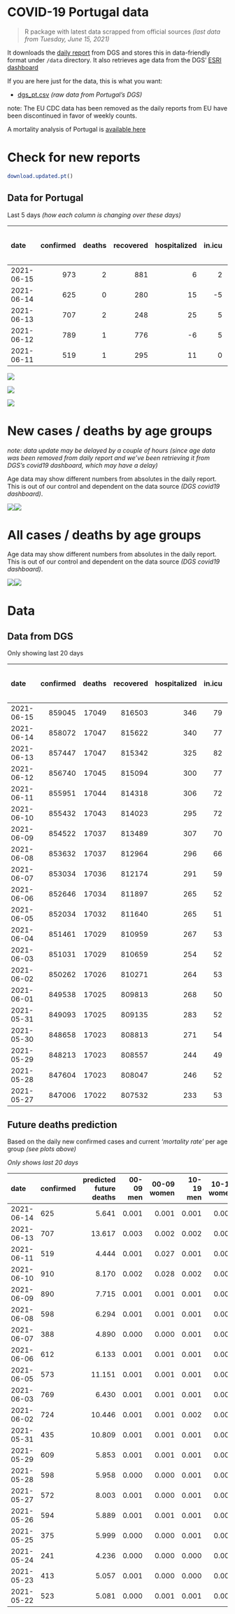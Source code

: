 COVID-19 Portugal data
================

> R package with latest data scrapped from official sources *(last data
> from Tuesday, June 15, 2021)*

It downloads the [daily
report](https://covid19.min-saude.pt/relatorio-de-situacao/) from DGS
and stores this in data-friendly format under `/data` directory. It also
retrieves age data from the DGS’ [ESRI
dashboard](https://covid19.min-saude.pt/ponto-de-situacao-atual-em-portugal/)

If you are here just for the data, this is what you want:

-   [dgs\_pt.csv](raw/master/data/dgs_pt.csv) *(raw data from Portugal’s
    DGS)*

note: The EU CDC data has been removed as the daily reports from EU have
been discontinued in favor of weekly counts.

A mortality analysis of Portugal is [available
here](https://averissimo.github.io/covid19-analysis/mortality.html)

# Check for new reports

``` r
download.updated.pt()
```

## Data for Portugal

Last 5 days *(how each column is changing over these days)*

| date       | confirmed | deaths | recovered | hospitalized | in.icu | first vaccine | second vaccine | confirmed m 00-09 | confirmed w 00-09 | confirmed m 10-19 | confirmed w 10-19 | confirmed m 20-29 | confirmed w 20-29 | confirmed m 30-39 | confirmed w 30-39 | confirmed m 40-49 | confirmed w 40-49 | confirmed m 50-59 | confirmed w 50-59 | confirmed m 60-69 | confirmed w 60-69 | confirmed m 70-79 | confirmed w 70-79 | confirmed m 80+ | confirmed w 80+ | death m 00-09 | death w 00-09 | death m 10-19 | death w 10-19 | death m 20-29 | death w 20-29 | death m 30-39 | death w 30-39 | death m 40-49 | death w 40-49 | death m 50-59 | death w 50-59 | death m 60-69 | death w 60-69 | death m 70-79 | death w 70-79 | death m 80+ | death w 80+ |
|:-----------|----------:|-------:|----------:|-------------:|-------:|--------------:|---------------:|------------------:|------------------:|------------------:|------------------:|------------------:|------------------:|------------------:|------------------:|------------------:|------------------:|------------------:|------------------:|------------------:|------------------:|------------------:|------------------:|----------------:|----------------:|--------------:|--------------:|--------------:|--------------:|--------------:|--------------:|--------------:|--------------:|--------------:|--------------:|--------------:|--------------:|--------------:|--------------:|--------------:|--------------:|------------:|------------:|
| 2021-06-15 |       973 |      2 |       881 |            6 |      2 |         57447 |          35722 |                NA |                NA |                NA |                NA |                NA |                NA |                NA |                NA |                NA |                NA |                NA |                NA |                NA |                NA |                NA |                NA |              NA |              NA |            NA |            NA |            NA |            NA |            NA |            NA |            NA |            NA |            NA |            NA |            NA |            NA |            NA |            NA |            NA |            NA |          NA |          NA |
| 2021-06-14 |       625 |      0 |       280 |           15 |     -5 |         21700 |           6070 |                20 |                18 |                48 |                33 |                52 |                67 |                44 |                62 |                66 |                54 |                25 |                43 |                22 |                24 |                11 |                 9 |               5 |              15 |             0 |             0 |             0 |             0 |             0 |             0 |             0 |             0 |             0 |             0 |             0 |             0 |             0 |             0 |             0 |             0 |           0 |           0 |
| 2021-06-13 |       707 |      2 |       248 |           25 |      5 |         65007 |           6016 |                NA |                NA |                NA |                NA |                NA |                NA |                NA |                NA |                NA |                NA |                NA |                NA |                NA |                NA |                NA |                NA |              NA |              NA |            NA |            NA |            NA |            NA |            NA |            NA |            NA |            NA |            NA |            NA |            NA |            NA |            NA |            NA |            NA |            NA |          NA |          NA |
| 2021-06-12 |       789 |      1 |       776 |           -6 |      5 |         30754 |          25690 |                NA |                NA |                NA |                NA |                NA |                NA |                NA |                NA |                NA |                NA |                NA |                NA |                NA |                NA |                NA |                NA |              NA |              NA |            NA |            NA |            NA |            NA |            NA |            NA |            NA |            NA |            NA |            NA |            NA |            NA |            NA |            NA |            NA |            NA |          NA |          NA |
| 2021-06-11 |       519 |      1 |       295 |           11 |      0 |         74118 |          38271 |                18 |              -615 |                36 |                31 |                58 |                65 |                40 |                45 |                35 |                50 |                34 |                21 |                18 |                12 |                 8 |                10 |               4 |              11 |             0 |             0 |             0 |             0 |             0 |             0 |             0 |             0 |             0 |             0 |             0 |             0 |             0 |             0 |             0 |             1 |           0 |           0 |

![](README_files/figure-gfm/totals-1.svg)<!-- -->

![](README_files/figure-gfm/differential-1.svg)<!-- -->

![](README_files/figure-gfm/differential_7days-1.svg)<!-- -->

# New cases / deaths by age groups

*note: data update may be delayed by a couple of hours (since age data
was been removed from daily report and we’ve been retrieving it from
DGS’s covid19 dashboard, which may have a delay)*

Age data may show different numbers from absolutes in the daily report.
This is out of our control and dependent on the data source *(DGS
covid19 dashboard)*.

![](README_files/figure-gfm/new_cases_deaths-1.svg)<!-- -->![](README_files/figure-gfm/new_cases_deaths-2.svg)<!-- -->

# All cases / deaths by age groups

Age data may show different numbers from absolutes in the daily report.
This is out of our control and dependent on the data source *(DGS
covid19 dashboard)*.

![](README_files/figure-gfm/total_cases_deaths-1.svg)<!-- -->![](README_files/figure-gfm/total_cases_deaths-2.svg)<!-- -->

# Data

## Data from DGS

Only showing last 20 days

| date       | confirmed | deaths | recovered | hospitalized | in.icu | confirmed m 00-09 | confirmed w 00-09 | confirmed m 10-19 | confirmed w 10-19 | confirmed m 20-29 | confirmed w 20-29 | confirmed m 30-39 | confirmed w 30-39 | confirmed m 40-49 | confirmed w 40-49 | confirmed m 50-59 | confirmed w 50-59 | confirmed m 60-69 | confirmed w 60-69 | confirmed m 70-79 | confirmed w 70-79 | confirmed m 80+ | confirmed w 80+ | death m 00-09 | death w 00-09 | death m 10-19 | death w 10-19 | death m 20-29 | death w 20-29 | death m 30-39 | death w 30-39 | death m 40-49 | death w 40-49 | death m 50-59 | death w 50-59 | death m 60-69 | death w 60-69 | death m 70-79 | death w 70-79 | death m 80+ | death w 80+ | first vaccine | second vaccine |
|:-----------|----------:|-------:|----------:|-------------:|-------:|------------------:|------------------:|------------------:|------------------:|------------------:|------------------:|------------------:|------------------:|------------------:|------------------:|------------------:|------------------:|------------------:|------------------:|------------------:|------------------:|----------------:|----------------:|--------------:|--------------:|--------------:|--------------:|--------------:|--------------:|--------------:|--------------:|--------------:|--------------:|--------------:|--------------:|--------------:|--------------:|--------------:|--------------:|------------:|------------:|--------------:|---------------:|
| 2021-06-15 |    859045 |  17049 |    816503 |          346 |     79 |                NA |                NA |                NA |                NA |                NA |                NA |                NA |                NA |                NA |                NA |                NA |                NA |                NA |                NA |                NA |                NA |              NA |              NA |            NA |            NA |            NA |            NA |            NA |            NA |            NA |            NA |            NA |            NA |            NA |            NA |            NA |            NA |            NA |            NA |          NA |          NA |       4387691 |        2278284 |
| 2021-06-14 |    858072 |  17047 |    815622 |          340 |     77 |             24327 |             23162 |             39851 |             40213 |             58268 |             65179 |             56964 |             66788 |             63369 |             79203 |             55969 |             70924 |             41761 |             45516 |             26543 |             29765 |           23256 |           46607 |             1 |             1 |             1 |             1 |             7 |             5 |            24 |            20 |            92 |            63 |           333 |           134 |          1072 |           464 |          2286 |          1349 |        5136 |        6058 |       4330244 |        2242562 |
| 2021-06-13 |    857447 |  17047 |    815342 |          325 |     82 |             24307 |             23144 |             39803 |             40180 |             58216 |             65112 |             56920 |             66726 |             63303 |             79149 |             55944 |             70881 |             41739 |             45492 |             26532 |             29756 |           23251 |           46592 |             1 |             1 |             1 |             1 |             7 |             5 |            24 |            20 |            92 |            63 |           333 |           134 |          1072 |           464 |          2286 |          1349 |        5136 |        6058 |       4308544 |        2236492 |
| 2021-06-12 |    856740 |  17045 |    815094 |          300 |     77 |                NA |                NA |                NA |                NA |                NA |                NA |                NA |                NA |                NA |                NA |                NA |                NA |                NA |                NA |                NA |                NA |              NA |              NA |            NA |            NA |            NA |            NA |            NA |            NA |            NA |            NA |            NA |            NA |            NA |            NA |            NA |            NA |            NA |            NA |          NA |          NA |       4243537 |        2230476 |
| 2021-06-11 |    855951 |  17044 |    814318 |          306 |     72 |             24246 |             23089 |             39717 |             40082 |             58076 |             64939 |             56801 |             66619 |             63161 |             79012 |             55874 |             70788 |             41686 |             45419 |             26504 |             29741 |           23234 |           46564 |             1 |             1 |             1 |             1 |             7 |             5 |            24 |            20 |            92 |            63 |           333 |           134 |          1072 |           464 |          2286 |          1349 |        5135 |        6056 |       4212783 |        2204786 |
| 2021-06-10 |    855432 |  17043 |    814023 |          295 |     72 |             24228 |             23704 |             39681 |             40051 |             58018 |             64874 |             56761 |             66574 |             63126 |             78962 |             55840 |             70767 |             41668 |             45407 |             26496 |             29731 |           23230 |           46553 |             1 |             1 |             1 |             1 |             7 |             5 |            24 |            20 |            92 |            63 |           333 |           134 |          1072 |           464 |          2286 |          1348 |        5135 |        6056 |       4138665 |        2166515 |
| 2021-06-09 |    854522 |  17037 |    813489 |          307 |     70 |             24183 |             23048 |             39614 |             39984 |             57939 |             64778 |             56704 |             66493 |             63044 |             78874 |             55790 |             70708 |             41631 |             45380 |             26488 |             29721 |           23221 |           46529 |             1 |             1 |             1 |             1 |             7 |             5 |            24 |            20 |            92 |            63 |           333 |           134 |          1071 |           464 |          2286 |          1346 |        5133 |        6055 |       4073288 |        2132575 |
| 2021-06-08 |    853632 |  17037 |    812964 |          296 |     66 |             24147 |             23020 |             39559 |             39926 |             57863 |             64704 |             56620 |             66412 |             62959 |             78792 |             55735 |             70645 |             41607 |             45353 |             26465 |             29709 |           23213 |           46515 |             1 |             1 |             1 |             1 |             7 |             5 |            24 |            20 |            92 |            63 |           333 |           134 |          1071 |           464 |          2286 |          1346 |        5133 |        6055 |       4011686 |        2098674 |
| 2021-06-07 |    853034 |  17036 |    812174 |          291 |     59 |             24133 |             22998 |             39532 |             39908 |             57787 |             64659 |             56546 |             66377 |             62895 |             78729 |             55706 |             70609 |             41576 |             45334 |             26453 |             29693 |           23206 |           46503 |             1 |             1 |             1 |             1 |             7 |             5 |            24 |            20 |            92 |            63 |           333 |           134 |          1070 |           464 |          2286 |          1346 |        5133 |        6055 |       3958681 |        2047464 |
| 2021-06-06 |    852646 |  17034 |    811897 |          265 |     52 |             24123 |             22990 |             39501 |             39890 |             57766 |             64628 |             56500 |             66336 |             62857 |             78704 |             55689 |             70570 |             41562 |             45313 |             26448 |             29695 |           23196 |           46493 |             1 |             1 |             1 |             1 |             7 |             5 |            24 |            20 |            92 |            63 |           333 |           133 |          1069 |           464 |          2286 |          1346 |        5133 |        6055 |       3938442 |        2025651 |
| 2021-06-05 |    852034 |  17032 |    811640 |          265 |     51 |             24097 |             22967 |             39460 |             39849 |             57723 |             64586 |             56444 |             66275 |             62792 |             78654 |             55665 |             70527 |             41528 |             45290 |             26446 |             29685 |           23185 |           46481 |             1 |             1 |             1 |             1 |             7 |             5 |            24 |            20 |            92 |            63 |           333 |           132 |          1069 |           464 |          2286 |          1346 |        5132 |        6055 |       3902612 |        1980551 |
| 2021-06-04 |    851461 |  17029 |    810959 |          267 |     53 |                NA |                NA |                NA |                NA |                NA |                NA |                NA |                NA |                NA |                NA |                NA |                NA |                NA |                NA |                NA |                NA |              NA |              NA |            NA |            NA |            NA |            NA |            NA |            NA |            NA |            NA |            NA |            NA |            NA |            NA |            NA |            NA |            NA |            NA |          NA |          NA |       3853565 |        1938925 |
| 2021-06-03 |    851031 |  17029 |    810659 |          254 |     52 |             24062 |             22952 |             39407 |             39794 |             57618 |             64497 |             56351 |             66193 |             62694 |             78582 |             55593 |             70470 |             41495 |             45235 |             26413 |             29661 |           23173 |           46463 |             1 |             1 |             1 |             1 |             7 |             5 |            24 |            20 |            92 |            63 |           333 |           132 |          1069 |           464 |          2286 |          1344 |        5131 |        6055 |       3811706 |        1909140 |
| 2021-06-02 |    850262 |  17026 |    810271 |          264 |     53 |             24044 |             22931 |             39351 |             39736 |             57539 |             64428 |             56271 |             66145 |             62630 |             78508 |             55550 |             70419 |             41464 |             45212 |             26398 |             29640 |           23166 |           46455 |             1 |             1 |             1 |             1 |             7 |             5 |            23 |            20 |            92 |            63 |           333 |           132 |          1069 |           463 |          2286 |          1343 |        5131 |        6055 |       3758516 |        1872849 |
| 2021-06-01 |    849538 |  17025 |    809813 |          268 |     50 |                NA |                NA |                NA |                NA |                NA |                NA |                NA |                NA |                NA |                NA |                NA |                NA |                NA |                NA |                NA |                NA |              NA |              NA |            NA |            NA |            NA |            NA |            NA |            NA |            NA |            NA |            NA |            NA |            NA |            NA |            NA |            NA |            NA |            NA |          NA |          NA |       3716876 |        1825733 |
| 2021-05-31 |    849093 |  17025 |    809135 |          283 |     52 |             24018 |             22906 |             39270 |             39651 |             57431 |             64327 |             56164 |             66036 |             62559 |             78412 |             55459 |             70301 |             41429 |             45168 |             26388 |             29627 |           23152 |           46428 |             1 |             1 |             1 |             1 |             7 |             5 |            23 |            20 |            92 |            63 |           332 |           132 |          1069 |           463 |          2286 |          1343 |        5131 |        6055 |       3684821 |        1787668 |
| 2021-05-30 |    848658 |  17023 |    808813 |          271 |     54 |                NA |                NA |                NA |                NA |                NA |                NA |                NA |                NA |                NA |                NA |                NA |                NA |                NA |                NA |                NA |                NA |              NA |              NA |            NA |            NA |            NA |            NA |            NA |            NA |            NA |            NA |            NA |            NA |            NA |            NA |            NA |            NA |            NA |            NA |          NA |          NA |            NA |             NA |
| 2021-05-29 |    848213 |  17023 |    808557 |          244 |     49 |             23983 |             22891 |             39212 |             39594 |             57353 |             64233 |             56083 |             65974 |             62510 |             78338 |             55369 |             70253 |             41406 |             45135 |             26360 |             29604 |           23139 |           46407 |             1 |             1 |             1 |             1 |             7 |             5 |            23 |            20 |            92 |            63 |           332 |           132 |          1068 |           463 |          2286 |          1343 |        5131 |        6054 |            NA |             NA |
| 2021-05-28 |    847604 |  17023 |    808047 |          246 |     52 |             23969 |             22877 |             39174 |             39545 |             57301 |             64190 |             56023 |             65929 |             62454 |             78277 |             55330 |             70214 |             41373 |             45118 |             26351 |             29588 |           23132 |           46397 |             1 |             1 |             1 |             1 |             7 |             5 |            23 |            20 |            92 |            63 |           332 |           132 |          1068 |           463 |          2286 |          1343 |        5131 |        6054 |       3666216 |        1776366 |
| 2021-05-27 |    847006 |  17022 |    807532 |          233 |     53 |             23963 |             22874 |             39126 |             39502 |             57257 |             64140 |             55960 |             65883 |             62403 |             78217 |             55285 |             70155 |             41359 |             45098 |             26330 |             29581 |           23125 |           46388 |             1 |             1 |             1 |             1 |             7 |             5 |            23 |            20 |            92 |            63 |           332 |           132 |          1067 |           463 |          2286 |          1343 |        5131 |        6054 |       3550863 |        1615693 |

## Future deaths prediction

Based on the daily new confirmed cases and current *‘mortality rate’*
per age group *(see plots above)*

*Only shows last 20 days*

| date       | confirmed | predicted future deaths | 00-09 men | 00-09 women | 10-19 men | 10-19 women | 20-29 men | 20-29 women | 30-39 men | 30-39 women | 40-49 men | 40-49 women | 50-59 men | 50-59 women | 60-69 men | 60-69 women | 70-79 men | 70-79 women | 80+ men | 80+ women |
|:-----------|:----------|------------------------:|----------:|------------:|----------:|------------:|----------:|------------:|----------:|------------:|----------:|------------:|----------:|------------:|----------:|------------:|----------:|------------:|--------:|----------:|
| 2021-06-14 | 625       |                   5.641 |     0.001 |       0.001 |     0.001 |       0.001 |     0.006 |       0.005 |     0.019 |       0.019 |     0.096 |       0.043 |     0.149 |       0.081 |     0.565 |       0.245 |     0.947 |       0.408 |   1.104 |     1.950 |
| 2021-06-13 | 707       |                  13.617 |     0.003 |       0.002 |     0.002 |       0.002 |     0.017 |       0.013 |     0.050 |       0.032 |     0.206 |       0.109 |     0.416 |       0.176 |     1.361 |       0.744 |     2.411 |       0.680 |   3.754 |     3.639 |
| 2021-06-11 | 519       |                   4.444 |     0.001 |       0.027 |     0.001 |       0.001 |     0.007 |       0.005 |     0.017 |       0.013 |     0.051 |       0.040 |     0.202 |       0.040 |     0.462 |       0.122 |     0.689 |       0.453 |   0.883 |     1.430 |
| 2021-06-10 | 910       |                   8.170 |     0.002 |       0.028 |     0.002 |       0.002 |     0.009 |       0.007 |     0.024 |       0.024 |     0.119 |       0.070 |     0.297 |       0.111 |     0.950 |       0.275 |     0.689 |       0.453 |   1.988 |     3.120 |
| 2021-06-09 | 890       |                   7.715 |     0.001 |       0.001 |     0.001 |       0.001 |     0.009 |       0.006 |     0.035 |       0.024 |     0.123 |       0.065 |     0.327 |       0.119 |     0.616 |       0.275 |     1.981 |       0.544 |   1.767 |     1.820 |
| 2021-06-08 | 598       |                   6.294 |     0.001 |       0.001 |     0.001 |       0.000 |     0.009 |       0.003 |     0.031 |       0.010 |     0.093 |       0.050 |     0.173 |       0.068 |     0.796 |       0.194 |     1.033 |       0.725 |   1.546 |     1.560 |
| 2021-06-07 | 388       |                   4.890 |     0.000 |       0.000 |     0.001 |       0.000 |     0.003 |       0.002 |     0.019 |       0.012 |     0.055 |       0.020 |     0.101 |       0.074 |     0.359 |       0.214 |     0.431 |       0.091 |   2.208 |     1.300 |
| 2021-06-06 | 612       |                   6.133 |     0.001 |       0.001 |     0.001 |       0.001 |     0.005 |       0.003 |     0.024 |       0.018 |     0.094 |       0.040 |     0.143 |       0.081 |     0.873 |       0.234 |     0.172 |       0.453 |   2.429 |     1.560 |
| 2021-06-05 | 573       |                  11.151 |     0.001 |       0.001 |     0.001 |       0.001 |     0.013 |       0.007 |     0.039 |       0.025 |     0.142 |       0.057 |     0.428 |       0.108 |     0.847 |       0.561 |     2.842 |       1.088 |   2.650 |     2.340 |
| 2021-06-03 | 769       |                   6.430 |     0.001 |       0.001 |     0.001 |       0.001 |     0.009 |       0.005 |     0.034 |       0.014 |     0.093 |       0.059 |     0.256 |       0.096 |     0.796 |       0.234 |     1.292 |       0.952 |   1.546 |     1.040 |
| 2021-06-02 | 724       |                  10.446 |     0.001 |       0.001 |     0.002 |       0.002 |     0.013 |       0.008 |     0.045 |       0.033 |     0.103 |       0.076 |     0.541 |       0.223 |     0.898 |       0.449 |     0.861 |       0.589 |   3.092 |     3.509 |
| 2021-05-31 | 435       |                  10.809 |     0.001 |       0.001 |     0.001 |       0.001 |     0.009 |       0.007 |     0.034 |       0.019 |     0.071 |       0.059 |     0.535 |       0.091 |     0.590 |       0.336 |     2.411 |       1.042 |   2.871 |     2.730 |
| 2021-05-29 | 609       |                   5.853 |     0.001 |       0.001 |     0.001 |       0.001 |     0.006 |       0.003 |     0.025 |       0.013 |     0.081 |       0.049 |     0.232 |       0.074 |     0.847 |       0.173 |     0.775 |       0.725 |   1.546 |     1.300 |
| 2021-05-28 | 598       |                   5.958 |     0.000 |       0.000 |     0.001 |       0.001 |     0.005 |       0.004 |     0.027 |       0.014 |     0.074 |       0.048 |     0.268 |       0.111 |     0.359 |       0.204 |     1.809 |       0.317 |   1.546 |     1.170 |
| 2021-05-27 | 572       |                   8.003 |     0.001 |       0.000 |     0.001 |       0.001 |     0.006 |       0.004 |     0.023 |       0.011 |     0.062 |       0.039 |     0.202 |       0.106 |     0.847 |       0.234 |     0.431 |       0.408 |   1.988 |     3.639 |
| 2021-05-26 | 594       |                   5.889 |     0.001 |       0.001 |     0.001 |       0.001 |     0.007 |       0.004 |     0.027 |       0.012 |     0.061 |       0.037 |     0.250 |       0.106 |     0.770 |       0.224 |     0.431 |       0.499 |   1.767 |     1.690 |
| 2021-05-25 | 375       |                   5.999 |     0.000 |       0.000 |     0.001 |       0.000 |     0.004 |       0.002 |     0.019 |       0.011 |     0.038 |       0.032 |     0.178 |       0.059 |     0.257 |       0.143 |     0.344 |       0.272 |   2.429 |     2.210 |
| 2021-05-24 | 241       |                   4.236 |     0.000 |       0.000 |     0.000 |       0.000 |     0.002 |       0.001 |     0.004 |       0.005 |     0.035 |       0.026 |     0.149 |       0.015 |     0.488 |       0.234 |     0.517 |       0.317 |   0.883 |     1.560 |
| 2021-05-23 | 413       |                   5.057 |     0.001 |       0.000 |     0.000 |       0.001 |     0.004 |       0.004 |     0.015 |       0.009 |     0.048 |       0.014 |     0.107 |       0.060 |     0.642 |       0.296 |     0.947 |       0.544 |   1.325 |     1.040 |
| 2021-05-22 | 523       |                   5.081 |     0.000 |       0.001 |     0.001 |       0.001 |     0.007 |       0.003 |     0.027 |       0.014 |     0.060 |       0.033 |     0.184 |       0.070 |     0.436 |       0.326 |     1.378 |       0.408 |   0.442 |     1.690 |

